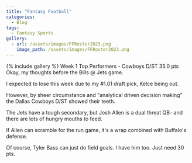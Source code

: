```yaml
---
title: "Fantasy Football"
categories:
  - Blog
tags:
  - Fantasy Sports
gallery:
  - url: /assets/images/FFRoster2023.png
    image_path: /assets/images/FFRoster2023.png
---
```

{% include gallery %}
Week 1 Top Performers - Cowboys D/ST 35.0 pts
Okay, my thoughts before the Bills @ Jets game.

I expected to lose this week due to my #1.01 draft pick, Kelce being out.

However, by sheer circumstance and "analytical driven decision making" the Dallas Cowboys D/ST showed their teeth.

The Jets have a tough secondary, but Josh Allen is a dual threat QB- and there are lots of hungry mouths to feed.

If Allen can scramble for the run game, it's a wrap combined with Buffalo's defense.

Of course, Tyler Bass can just do field goals. I have him too. Just need 30 pts.
